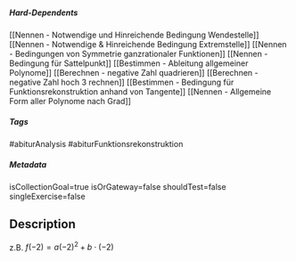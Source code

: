 ##### Hard-Dependents
[[Nennen - Notwendige und Hinreichende Bedingung Wendestelle]]
[[Nennen - Notwendige & Hinreichende Bedingung Extremstelle]]
[[Nennen - Bedingungen von Symmetrie ganzrationaler Funktionen]]
[[Nennen - Bedingung für Sattelpunkt]]
[[Bestimmen - Ableitung allgemeiner Polynome]]
[[Berechnen - negative Zahl quadrieren]]
[[Berechnen - negative Zahl hoch 3 rechnen]]
[[Bestimmen - Bedingung für Funktionsrekonstruktion anhand von Tangente]]
[[Nennen - Allgemeine Form aller Polynome nach Grad]]
##### Tags
#abiturAnalysis
#abiturFunktionsrekonstruktion
##### Metadata
isCollectionGoal=true
isOrGateway=false
shouldTest=false
singleExercise=false
## Description
z.B.  $f(-2)=a(-2)^2+b\cdot (-2)$ 

